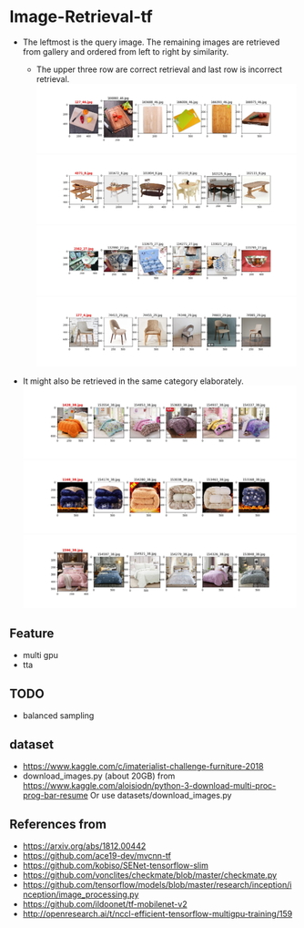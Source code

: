 # Image-Retrieval-tf
- The leftmost is the query image. The remaining images are retrieved from gallery and ordered from left to right by similarity. 
  - The upper three row are correct retrieval and last row is incorrect retrieval.
![](assets/127_46.jpg)
![](assets/4371_8.jpg)
![](assets/2362_27.jpg)
![](assets/177_4.jpg)

- It might also be retrieved in the same category elaborately.
![](assets/1428_38.jpg)
![](assets/1168_38.jpg)
![](assets/1596_38.jpg)

## Feature
- multi gpu
- tta

## TODO
- balanced sampling

## dataset
- https://www.kaggle.com/c/imaterialist-challenge-furniture-2018
- download_images.py (about 20GB) from https://www.kaggle.com/aloisiodn/python-3-download-multi-proc-prog-bar-resume Or use datasets/download_images.py

## References from 
- https://arxiv.org/abs/1812.00442
- https://github.com/ace19-dev/mvcnn-tf
- https://github.com/kobiso/SENet-tensorflow-slim
- https://github.com/vonclites/checkmate/blob/master/checkmate.py
- https://github.com/tensorflow/models/blob/master/research/inception/inception/image_processing.py
- https://github.com/ildoonet/tf-mobilenet-v2
- http://openresearch.ai/t/nccl-efficient-tensorflow-multigpu-training/159
